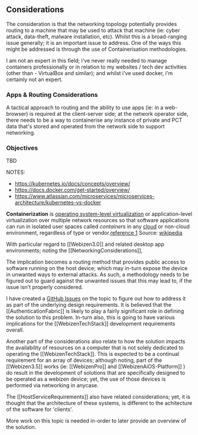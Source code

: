 
## Considerations

The consideration is that the networking topology potentially provides routing to a machine that may be used to attack that machine (ie: cyber attack, data-theft, malware installation, etc).  Whilst this is a broad-ranging issue generally; it is an important issue to address.  One of the ways this might be addressed is through the use of Containerisation methodologies.

I am not an expert in this field; i've never really needed to manage containers professionally  or in relation to my websites / tech dev activities (other than - VirtualBox and similar); and whilst i've used docker, i'm certainly not an expert.

### Apps & Routing Considerations

A tactical approach to routing and the ability to use apps (ie: in a web-browser) is required at the client-server side; at the network operator side, there needs to be a way to containerise any instance of private and PCT data that's stored and operated from the network side to support networking.  

### Objectives

TBD 

NOTES:
- https://kubernetes.io/docs/concepts/overview/
- https://docs.docker.com/get-started/overview/
- https://www.atlassian.com/microservices/microservices-architecture/kubernetes-vs-docker

**Containerization** is [operating system-level virtualization](https://en.wikipedia.org/wiki/Operating_system-level_virtualization "Operating system-level virtualization") or application-level virtualization over multiple network resources so that software applications can run in isolated user spaces called _containers_ in any [cloud](https://en.wikipedia.org/wiki/Cloud_computing "Cloud computing") or non-cloud environment, regardless of type or vendor.[reference 1](https://en.wikipedia.org/wiki/Containerization_(computing)#cite_note-1) 
Source: [wikipedia](https://en.wikipedia.org/wiki/Containerization_(computing))

With particular regard to [[Webizen3.0]] and related desktop app environments; noting the [[NetworkingConsiderations]],

The implication becomes a routing method that provides public access to software running on the host device; which may in-turn expose the device in unwanted ways to external attacks.  As such, a methodology needs to be figured out to guard against the unwanted issues that this may lead to, if the issue isn't properly considered. 

I have created a [GitHub Issues](https://github.com/WebizenAI/devdocs/issues/9) on the topic to figure out how to address it as part of the underlying design requirements.  It is believed that the  [[AuthenticationFabric]] is likely to play a fairly significant role in defining the solution to this problem.  In-turn also, this is going to have various implications for the [[WebizenTechStack]] development requirements overall. 

Another part of the considerations also relate to how the solution impacts the availability of resources on a computer that is not solely dedicated to operating the [[WebizenTechStack]].  This is expected to be a continual requirement for an array of devices; although noting, part of the [[Webizen3.5]] works (ie: [[WebizenPro]] and [[WebizenAiOS-Platform]] ) do result in the development of solutions that are specifically designed to be operated as a webizen device; yet, the use of those devices is performed via networking in anycase.

The [[HostServiceRequirements]] also have related considerations; yet, it is thought that the architecture of these systems, is different to the achitecture of the software for 'clients'.

More work on this topic is needed in-order to later provide an overview of the solution.